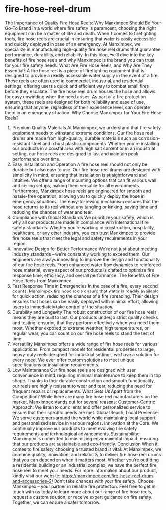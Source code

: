 # fire-hose-reel-drum
The Importance of Quality Fire Hose Reels: Why Manximpex Should Be Your Go-To Brand
In a world where fire safety is paramount, choosing the right equipment can be a matter of life and death. When it comes to firefighting tools, fire hose reels are crucial in ensuring that water is easily accessible and quickly deployed in case of an emergency. At Manximpex, we specialize in manufacturing high-quality fire hose reel drums that guarantee performance, durability, and reliability.
In this blog, we’ll dive into the key benefits of fire hose reels and why Manximpex is the brand you can trust for your fire safety needs.
What Are Fire Hose Reels, and Why Are They Essential?
A fire hose reel is a piece of firefighting equipment that is designed to provide a readily accessible water supply in the event of a fire. These reels are often used in commercial, industrial, and residential settings, offering users a quick and efficient way to combat small fires before they escalate.
The fire hose reel drum houses the hose and allows for easy unwinding when the need arises. As part of a fire protection system, these reels are designed for both reliability and ease of use, ensuring that anyone, regardless of their experience level, can operate them in an emergency situation.
Why Choose Manximpex for Your Fire Hose Reels?
1. Premium Quality Materials
At Manximpex, we understand that fire safety equipment needs to withstand extreme conditions. Our fire hose reel drums are made from high-quality, durable materials such as corrosion-resistant steel and robust plastic components. Whether you're installing our products in a coastal area with high salt content or in an industrial setting, our hose reels are designed to last and maintain peak performance over time.
2. Easy Installation and Operation
A fire hose reel should not only be durable but also easy to use. Our fire hose reel drums are designed with simplicity in mind, ensuring that installation is straightforward and intuitive. We offer a range of mounting options that can fit various wall and ceiling setups, making them versatile for all environments.
Furthermore, Manximpex hose reels are engineered for smooth and hassle-free operation, allowing you to quickly deploy the hose in emergency situations. The easy-to-rewind mechanism ensures that the hose returns to its reel without any tangling or kinking, saving time and reducing the chances of wear and tear.
3. Compliance with Global Standards
We prioritize your safety, which is why all our products are made in compliance with international fire safety standards. Whether you’re working in construction, hospitality, healthcare, or any other industry, you can trust Manximpex to provide fire hose reels that meet the legal and safety requirements in your region.
4. Innovative Design for Better Performance
We’re not just about meeting industry standards – we’re constantly working to exceed them. Our engineers are always innovating to improve the design and functionality of our fire hose reels. From enhanced water flow dynamics to reinforced hose material, every aspect of our products is crafted to optimize fire response time, efficiency, and overall performance.
The Benefits of Fire Hose Reels from Manximpex
1. Fast Response Time in Emergencies
In the case of a fire, every second counts. Manximpex fire hose reels ensure that water is readily available for quick action, reducing the chances of a fire spreading. Their design ensures that hoses can be easily deployed with minimal effort, allowing users to immediately take control of the situation.
2. Durability and Longevity
The robust construction of our fire hose reels means they are built to last. Our products undergo strict quality checks and testing, ensuring that they perform effectively when you need them most. Whether exposed to extreme weather, high temperatures, or regular wear, you can count on our fire hose reels to stand the test of time.
3. Versatility
Manximpex offers a wide range of fire hose reels for various applications. From compact models for residential properties to large, heavy-duty reels designed for industrial settings, we have a solution for every need. We even offer custom solutions to meet unique specifications or installation requirements.
4. Low Maintenance
Our fire hose reels are designed with user convenience in mind, requiring minimal maintenance to keep them in top shape. Thanks to their durable construction and smooth functionality, our reels are highly resistant to wear and tear, reducing the need for frequent repairs or replacements.
What Sets Us Apart from the Competition?
While there are many fire hose reel manufacturers on the market, Manximpex stands out for several reasons:
Customer-Centric Approach: We listen to our clients and offer personalized service to ensure that their specific needs are met.
Global Reach, Local Presence: We serve customers around the world while maintaining local support and personalized service in various regions.
Innovation at the Core: We continually improve our products to meet evolving fire safety requirements and technological advancements.
Sustainability: Manximpex is committed to minimizing environmental impact, ensuring that our products are sustainable and eco-friendly.
Conclusion
When it comes to fire safety, choosing a trusted brand is vital. At Manximpex, we combine quality, innovation, and reliability to deliver fire hose reel drums that you can depend on when it matters most. Whether you’re outfitting a residential building or an industrial complex, we have the perfect fire hose reel to meet your needs.
For more information about our product, kindly visit our website: https://manximpex.com/fire-hose-reel-drum-and-accessories-2/ 
Don’t take chances with your fire safety. Choose Manximpex – your partner in reliable fire protection.
Feel free to get in touch with us today to learn more about our range of fire hose reels, request a custom solution, or receive expert guidance on fire safety. Together, we can ensure a safer tomorrow. 
